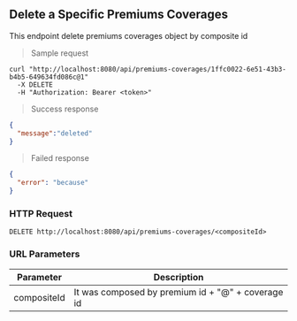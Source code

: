 ## Delete a Specific Premiums Coverages

This endpoint delete premiums coverages object by composite id

> Sample request 

```shell
curl "http://localhost:8080/api/premiums-coverages/1ffc0022-6e51-43b3-b4b5-649634fd086c@1"
  -X DELETE
  -H "Authorization: Bearer <token>"
```

> Success response

```json
{
  "message":"deleted"
}
```

> Failed response

```json
{
  "error": "because"
}
```

### HTTP Request

`DELETE http://localhost:8080/api/premiums-coverages/<compositeId>`

### URL Parameters

Parameter | Description
--------- | -----------
compositeId | It was composed by premium id + "@" + coverage id